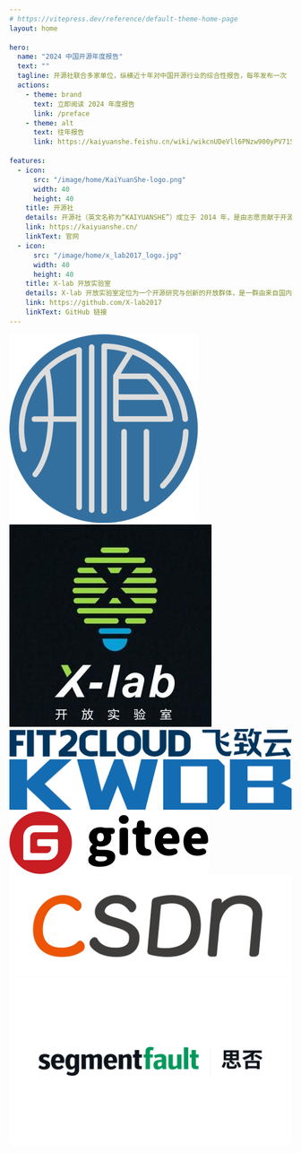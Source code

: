 ```yaml
---
# https://vitepress.dev/reference/default-theme-home-page
layout: home

hero:
  name: "2024 中国开源年度报告"
  text: ""
  tagline: 开源社联合多家单位，纵横近十年对中国开源行业的综合性报告，每年发布一次
  actions:
    - theme: brand
      text: 立即阅读 2024 年度报告
      link: /preface
    - theme: alt
      text: 往年报告
      link: https://kaiyuanshe.feishu.cn/wiki/wikcnUDeVll6PNzw900yPV71Sxd

features:
  - icon:
      src: "/image/home/KaiYuanShe-logo.png"
      width: 40
      height: 40
    title: 开源社
    details: 开源社（英文名称为“KAIYUANSHE”）成立于 2014 年，是由志愿贡献于开源事业的个人志愿者，依 “贡献、共识、共治” 原则所组成的开源社区。开源社始终维持 “厂商中立、公益、非营利” 的理念，以 “立足中国、贡献全球，推动开源成为新时代的生活方式” 为愿景，以 “开源治理、国际接轨、社区发展、项目孵化” 为使命，旨在共创健康可持续发展的开源生态体系。
    link: https://kaiyuanshe.cn/
    linkText: 官网
  - icon:
      src: "/image/home/x_lab2017_logo.jpg"
      width: 40
      height: 40
    title: X-lab 开放实验室
    details: X-lab 开放实验室定位为一个开源研究与创新的开放群体，是一群由来自国内外著名高校、创业公司、部分互联网与IT企业的专家学者与工程师所构成，聚焦于开源软件产业开放式创新的共同体。专业背景包括计算机科学、软件工程、数据科学、工商管理学、社会学、经济学等跨学科领域，长期思考并实践开源战略、开源测量学、开源数字生态系统等主题。目前已在包括开源治理标准制定、开源社区行为度量与分析、开源社区流程自动化、开源全域数据治理与洞察等方面做出了较有影响力的工作。
    link: https://github.com/X-lab2017
    linkText: GitHub 链接
---
```


<script setup>
import { withBase } from 'vitepress'
import {
  VPTeamPage,
  VPTeamPageTitle,
  VPTeamMembers,
  VPTeamPageSection
} from 'vitepress/theme'

// 召集人
const convener = [
    {
    avatar: withBase('/image/home/avatar/王伟.jpg'),
    name: '王伟',
  },
]

// 卷首语
const forewordMembers = [
  {
    avatar: withBase('/image/home/avatar/江波.jpg'),
    name: '江波',
  }
]

// 问卷篇
const questionnaireDesignMembers = [
  {
    avatar: withBase('/image/home/avatar/赵思嘉.jpg'),
    name: '赵思嘉',
  },
];


// 数据篇
const dataPieceMembers = [
  {
    avatar: withBase('/image/home/avatar/方蕴仪.png'),
    name: '方蕴仪',
    title: "宏观洞察",
  },
  {
    avatar: withBase('/image/home/avatar/游明东.jpg'),
    name: '游明东',
    title: "宏观洞察",
  },
  {
    avatar: withBase('/image/home/avatar/赵思嘉.jpg'),
    name: '赵思嘉',
    title: "宏观洞察",
  },
  {
    avatar: withBase('/image/home/avatar/黄帆.png'),
    name: '黄帆',
    title: "OpenRank 排行榜",
  },
  {
    avatar: withBase('/image/home/avatar/赵生宇.jpg'),
    name: '赵生宇',
    title: "OpenRank 排行榜",
  },
  {
    avatar: withBase('/image/home/avatar/彭佳恒.jpg'),
    name: '彭佳恒',
    title: "企业洞察",
  },
  {
    avatar: withBase('/image/home/avatar/夏倍蓓.png'),
    name: '夏倍蓓',
    title: "企业洞察",
  },
  {
    avatar: withBase('/image/home/avatar/夏小雅.jpg'),
    name: '夏小雅',
    title: "基金会洞察",
  },
   {
    avatar: withBase('/image/home/avatar/王婕.jpg'),
    name: '王婕',
    title: "基金会洞察",
  },
  {
    avatar: withBase('/image/home/avatar/韩凡宇.jpg'),
    name: '韩凡宇',
    title: "技术领域洞察",
  },
  {
    avatar: withBase('/image/home/avatar/娄泽华.jpg'),
    name: '娄泽华',
    title: "技术领域洞察",
  },
  {
    avatar: withBase('/image/home/avatar/王衍童.jpg'),
    name: '王衍童',
    title: "技术领域洞察",
  },
  {
    avatar: withBase('/image/home/avatar/李鸿斌.jpg'),
    name: '李鸿斌',
    title: "开源项目洞察",
  },
  {
    avatar: withBase('/image/home/avatar/史雪涛.jpg'),
    name: '史雪涛',
    title: "开源项目洞察",
  },
  {
    avatar: withBase('/image/home/avatar/毕枫林.jpg'),
    name: '毕枫林',
    title: "开发者洞察",
  },
  {
    avatar: withBase('/image/home/avatar/黄温瑞.jpg'),
    name: '黄温瑞',
    title: "开发者洞察",
  },
  {
    avatar: withBase('/image/home/avatar/谢思怡.jpg'),
    name: '谢思怡',
    title: "商业开源洞察",
  },
  {
    avatar: withBase('/image/home/avatar/朱志炜.jpg'),
    name: '朱志炜',
    title: "商业开源洞察",
  },
  {
    avatar: withBase('/image/home/avatar/何德鑫.jpg'),
    name: '何德鑫',
    title: "高校开源洞察"
  },
]

// 商业化篇
const commercializationMembers = [
  {
    avatar: withBase('/image/home/avatar/袁滚滚.jpg'),
    name: '袁滚滚',
  },
  {
    avatar: withBase('/image/home/avatar/徐至行.jpg'),
    name: '徐至行',
  },
  {
    avatar: withBase('/image/home/avatar/刘景媛.jpg'),
    name: '刘景媛',
  },
  {
    avatar: withBase('/image/home/avatar/丁宁.jpg'),
    name: '丁宁',
  },
  {
    avatar: withBase('/image/home/avatar/刘超.jpg'),
    name: '刘超',
  },
];

// 开源人工智能篇
const aiMembers = [
  {
    avatar: withBase('/image/home/avatar/刘天栋.jpg'),
    name: '刘天栋',
  },
  {
    avatar: withBase('/image/home/avatar/庄表伟.jpg'),
    name: '庄表伟',
  },
  {
    avatar: withBase('/image/home/avatar/赵生宇.jpg'),
    name: '赵生宇',
  },
];

// 大事记篇
const memorabiliaMembers = [
  {
    avatar: withBase('/image/home/avatar/袁滚滚.jpg'),
    name: '袁滚滚',
    title: "开源技术、开源商业化",
  },
  {
    avatar: withBase('/image/home/avatar/INP.png'),
    name: 'INP',
    title: "开源技术",
  },
  {
    avatar: withBase('/image/home/avatar/王峰.jpeg'),
    name: '王峰',
    title: "开源安全",
  },
  {
    avatar: withBase('/image/home/avatar/庄表伟.jpg'),
    name: '庄表伟',
    title: "开源社区生态、开源政策",
  },
  {
    avatar: withBase('/image/home/avatar/卫剑钒.jpg'),
    name: '卫剑钒',
    title: "开源许可与合规治理",
  },
  {
    avatar: withBase('/image/home/avatar/梁尧.jpg'),
    name: '梁尧',
    title: "开源许可与合规治理",
  },
  {
    avatar: withBase('/image/home/avatar/李明康.jpg'),
    name: '李明康',
    title: "开源教育",
  },
]

// 整体报告汇总/编辑
const copyreaders = [
  {
    avatar: withBase('/image/home/avatar/赵思嘉.jpg'),
    name: '赵思嘉',
  },
  {
    avatar: withBase('/image/home/avatar/刘天栋.jpg'),
    name: '刘天栋',
  },
];

// 基础设施支持
const infrastructureMembers = [
  {
    avatar: withBase('/image/home/avatar/丁文昊.png'),
    name: '丁文昊',
  },
]

// 设计/排版
// const artWorkers = [
//   {
//     avatar: withBase('/image/home/avatar/王军.jpg'),
//     name: '王军',
//   }
// ]

</script>



<VPTeamPage>
  <VPTeamPageTitle>
    <template #title>编写团队</template>
  </VPTeamPageTitle>

  <VPTeamPageSection v-if="convener">
    <template #title>召集人</template>
    <template #members>
      <VPTeamMembers size="small" :members="convener" />
    </template>
  </VPTeamPageSection>

  <VPTeamPageSection v-if="forewordMembers">
    <template #title>卷首语</template>
    <template #members>
      <VPTeamMembers size="small" :members="forewordMembers" />
    </template>
  </VPTeamPageSection>

  <VPTeamPageSection v-if="questionnaireDesignMembers">
    <template #title>问卷篇</template>
    <template #members>
      <VPTeamMembers size="small" :members="questionnaireDesignMembers" />
    </template>
  </VPTeamPageSection>

  <VPTeamPageSection v-if="dataPieceMembers">
    <template #title>数据篇</template>
    <template #members>
      <VPTeamMembers size="small" :members="dataPieceMembers" />
    </template>
  </VPTeamPageSection>

  <VPTeamPageSection v-if="commercializationMembers">
    <template #title>商业化篇</template>
    <template #members>
      <VPTeamMembers size="small" :members="commercializationMembers" />
    </template>
  </VPTeamPageSection>

  <VPTeamPageSection v-if="aiMembers">
    <template #title>开源人工智能篇</template>
    <template #members>
      <VPTeamMembers size="small" :members="aiMembers" />
    </template>
  </VPTeamPageSection>

  <VPTeamPageSection v-if="memorabiliaMembers">
    <template #title>开源大事记</template>
    <template #members>
      <VPTeamMembers size="small" :members="memorabiliaMembers" />
    </template>
  </VPTeamPageSection>

  <VPTeamPageSection v-if="copyreaders">
    <template #title>整体报告汇总/编辑</template>
    <template #members>
      <VPTeamMembers size="small" :members="copyreaders" />
    </template>
  </VPTeamPageSection>

  <VPTeamPageSection v-if="infrastructureMembers">
    <template #title>基础设施支持</template>
    <template #members>
      <VPTeamMembers size="small" :members="infrastructureMembers" />
    </template>
  </VPTeamPageSection>

  <!-- <VPTeamPageSection v-if="artWorkers">
    <template #title>设计/排版</template>
    <template #members>
      <VPTeamMembers size="small" :members="artWorkers" />
    </template>
  </VPTeamPageSection> -->
</VPTeamPage>

<!-- <VPTeamPageTitle>
  <template #title>点评专家</template>
  <template #lead>
    （按姓氏字母顺序列名）
  </template>
</VPTeamPageTitle>

<p :style="{fontSize: '1.5rem', textAlign: 'center'}">郭雪、姜宁、蒋涛、tison、卫剑钒、余杰</p> -->

<VPTeamPageTitle>
  <template #title>协作开源社区/单位</template>
</VPTeamPageTitle>

<div :style="{display: 'flex', width: '100%', center, flexWrap: 'wrap', justifyContent: 'space-around', alignItems: 'center'}">
  <img :style="{display: 'flex', width: '26%', objectFit: 'contain'}" src="/image/home/KaiYuanShe-logo.png"/>
  <img :style="{display: 'flex', width: '26%', objectFit: 'contain'}" src="/image/home/x_lab2017_logo.jpg"/>
  <img :style="{display: 'flex', width: '26%', objectFit: 'contain'}" src="/image/home/logo-dark-FIT2CLOUD.svg"/>
  <img :style="{display: 'flex', width: '26%', objectFit: 'contain'}" src="/image/home/KWDB.png"/>
  <img :style="{display: 'flex', width: '26%', objectFit: 'contain'}" src="/image/home/logo_gitee_light.png"/>
</div>


<VPTeamPageTitle>
  <template #title>合作媒体</template>
</VPTeamPageTitle>

<div :style="{display: 'flex', width: '100%',center}">
  <img :style="{display: 'flex', width: '50%', objectFit: 'contain'}" src="/image/home/csdn_logo.jpg"/>
  <img :style="{display: 'flex', width: '50%', objectFit: 'contain'}" src="/image/home/sf_logo.png"/>
</div>

